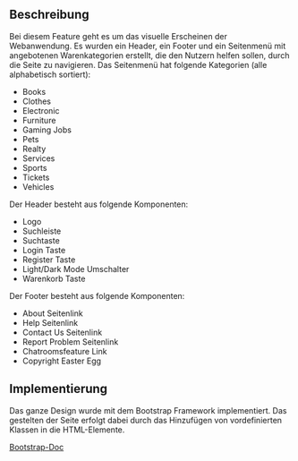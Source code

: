 ## Beschreibung
Bei diesem Feature geht es um das visuelle Erscheinen der Webanwendung. Es wurden ein Header, ein Footer und ein Seitenmenü mit angebotenen Warenkategorien erstellt, die den Nutzern helfen sollen, durch die Seite zu navigieren. Das Seitenmenü hat folgende Kategorien (alle alphabetisch sortiert): 

- Books
- Clothes 
- Electronic 
- Furniture 
- Gaming Jobs 
- Pets 
- Realty 
- Services 
- Sports 
- Tickets 
- Vehicles 

Der Header besteht aus folgende Komponenten:

- Logo
- Suchleiste
- Suchtaste
- Login Taste
- Register Taste
- Light/Dark Mode Umschalter
- Warenkorb Taste

Der Footer besteht aus folgende Komponenten:

- About Seitenlink
- Help Seitenlink
- Contact Us Seitenlink
- Report Problem Seitenlink
- Chatroomsfeature Link
- Copyright Easter Egg

## Implementierung
Das ganze Design wurde mit dem Bootstrap Framework implementiert. Das gestelten der Seite erfolgt dabei durch das Hinzufügen von vordefinierten Klassen in die HTML-Elemente.

[Bootstrap-Doc](https://getbootstrap.com/docs/5.0/getting-started/introduction/)